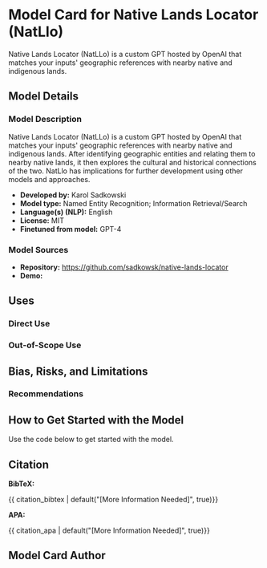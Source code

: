 # Model Card for Native Lands Locator (NatLlo)

Native Lands Locator (NatLLo) is a custom GPT hosted by OpenAI that matches your inputs' geographic references with nearby native and indigenous lands.

## Model Details

### Model Description

Native Lands Locator (NatLLo) is a custom GPT hosted by OpenAI that matches your inputs' geographic references with nearby native and indigenous lands. After identifying geographic entities and relating them to nearby native lands, it then explores the cultural and historical connections of the two. NatLlo has implications for further development using other models and approaches.

- **Developed by:** Karol Sadkowski
- **Model type:** Named Entity Recognition; Information Retrieval/Search
- **Language(s) (NLP):** English
- **License:** MIT
- **Finetuned from model:** GPT-4

### Model Sources

- **Repository:** https://github.com/sadkowsk/native-lands-locator
- **Demo:** 

## Uses

### Direct Use

<!-- This section is for the model use without fine-tuning or plugging into a larger ecosystem/app. -->

### Out-of-Scope Use

<!-- This section addresses misuse, malicious use, and uses that the model will not work well for. -->

## Bias, Risks, and Limitations

<!-- This section is meant to convey both technical and sociotechnical limitations. -->

### Recommendations

<!-- This section is meant to convey recommendations with respect to the bias, risk, and technical limitations. -->

## How to Get Started with the Model

Use the code below to get started with the model.

## Citation

<!-- If there is a paper or blog post introducing the model, the APA and Bibtex information for that should go in this section. -->

**BibTeX:**

{{ citation_bibtex | default("[More Information Needed]", true)}}

**APA:**

{{ citation_apa | default("[More Information Needed]", true)}}

## Model Card Author

